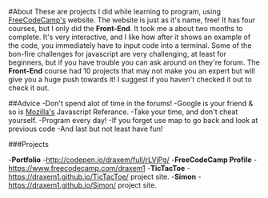 #About
These are projects I did while learning to program, using [FreeCodeCamp's](https://freecodecamp.com) website.
The website is just as it's name, free! It has four courses, but I only did the **Front-End**. It took me a about two
months to complete. It's very interactive, and I like how after it shows an example of the code, you immediately
have to input code into a terminal. Some of the bon-fire challenges for javascript are very challenging, at least
for beginners, but if you have trouble you can ask around on they're forum. The **Front-End** course had 10 projects
that may not make you an expert but will give you a huge push towards it! I suggest if you haven't checked it out to 
check it out.

##Advice
        -Don't spend alot of time in the forums!
        -Google is your friend & so is [Mozilla's](https://developer.mozilla.org/en-US/docs/Web/JavaScript/Reference) Javascript Referance.
        -Take your time, and don't cheat yourself.
        -Program every day!
        -If you forget use map to go back and look at previous code
        -And last but not least have fun!
        
###Projects

-**Portfolio**
        -http://codepen.io/draxem/full/rLVjPg/
-**FreeCodeCamp Profile**
        -https://www.freecodecamp.com/draxem1
-**TicTacToe**
        -https://draxem1.github.io/TicTacToe/  project site.
-**Simon**
        -https://draxem1.github.io/Simon/    project site.

